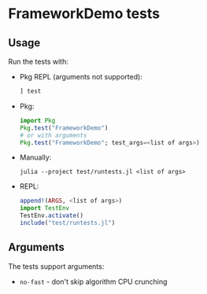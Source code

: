 # FrameworkDemo tests

## Usage

Run the tests with:

- Pkg REPL (arguments not supported):
  ```julia
  ] test
  ```
- Pkg:
  ```julia
  import Pkg
  Pkg.test("FrameworkDemo")
  # or with arguments
  Pkg.test("FrameworkDemo"; test_args=<list of args>)
  ```
- Manually:
  ```
  julia --project test/runtests.jl <list of args>
  ```
- REPL:
  ```julia
  append!(ARGS, <list of args>)
  import TestEnv
  TestEnv.activate()
  include("test/runtests.jl")
  ```

## Arguments

The tests support arguments:

- `no-fast` - don't skip algorithm CPU crunching
